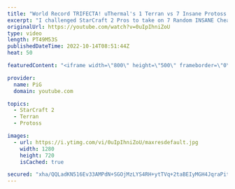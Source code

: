 ```yaml
---
title: "World Record TRIFECTA! uThermal's 1 Terran vs 7 Insane Protoss AI (PiG Reacts) - StarCraft 2"
excerpt: "I challenged StarCraft 2 Pros to take on 7 Random INSANE Cheater AIs at once! Like Thanos, uThermal is collecting every 1 Terran v 7 Insane AI challenge he can. This one is against 7 Protoss Insane AIs: https://www.youtube.com/watch?v=5FgDFNQENd0&ab_channel=uThermal . What challenge will he smash next?"
originalUrl: https://youtube.com/watch?v=0uIpIhniZoU
type: video
length: PT49M53S
publishedDateTime: 2022-10-14T08:51:44Z
heat: 50

featuredContent: "<iframe width=\"800\" height=\"500\" frameborder=\"0\" src=\"https://www.youtube.com/embed/0uIpIhniZoU\" allow=\"accelerometer; autoplay; encrypted-media; gyroscope; picture-in-picture\" allowfullscreen></iframe>"

provider:
  name: PiG
  domain: youtube.com

topics:
  - StarCraft 2
  - Terran
  - Protoss

images:
  - url: https://i.ytimg.com/vi/0uIpIhniZoU/maxresdefault.jpg
    width: 1280
    height: 720
    isCached: true

secured: "xha/QQLadKN516Ev33AMPdN+SGOjMzLYS4RH+ytTVq+2taBEIyMGH4JqraPitPzzY6uK4Cx67zQZG77ra9fVm9Dv7nC/atTXlS/jf6eGyBjsHqSKDs20NO+nk9Dq1mNWYz8w8Uv29ty2v0U4/6RBv1AxnXJQI9KbuVIvgG/iwkKX4w8uPqVlbxN/9kTSRE1idMBjOFoIf6XSBg1rB11IpIjDqwX6YCjnDxeGIPWVzpnP7ITGnBfYGWkVl34/624BSYngTByKu/SAuyoUa4F445hJWIPdAzJUC4v1Cs71M5ucm3BZjosiBwqk2OYL4fFNFafFwOMTJvqhONOcTxIEs/ivIWUd8GZi5R99EUCftNfQk12iNFIc6lhxVm4I8lFk2G2klmsMy+9aawhcDJT3kNB7BvfpfnDjVT2NrSNTUZk=;V0v+JzyT79Y/qa6af2L6wQ=="
---
```


